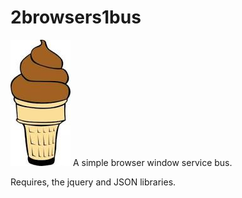 2browsers1bus
=============
![alt tag](https://github.com/chz160/2browsers1bus/raw/master/2b1b.jpg)
A simple browser window service bus.

Requires, the jquery and JSON libraries.